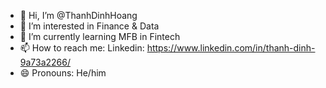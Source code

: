 - 👋 Hi, I’m @ThanhDinhHoang
- 👀 I’m interested in Finance & Data
- 🌱 I’m currently learning MFB in Fintech
- 📫 How to reach me: Linkedin: https://www.linkedin.com/in/thanh-dinh-9a73a2266/
- 😄 Pronouns: He/him

<!---
ThanhDinhHoang/ThanhDinhHoang is a ✨ special ✨ repository because its `README.md` (this file) appears on your GitHub profile.
You can click the Preview link to take a look at your changes.
--->
